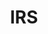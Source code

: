 ---
# This topic lives at
# https://digital.gov/topics/irs

# Topic Title
title: "IRS"

# description — keep it short and clear
summary: ""

# Weight
weight: 1

# For more information on managing topics,
# see https://github.com/GSA/digitalgov.gov/wiki/topics
---